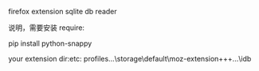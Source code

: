 firefox extension sqlite db reader

说明，需要安装 require:

pip install python-snappy

your extension dir:etc: profiles\...\storage\default\moz-extension+++...\idb
